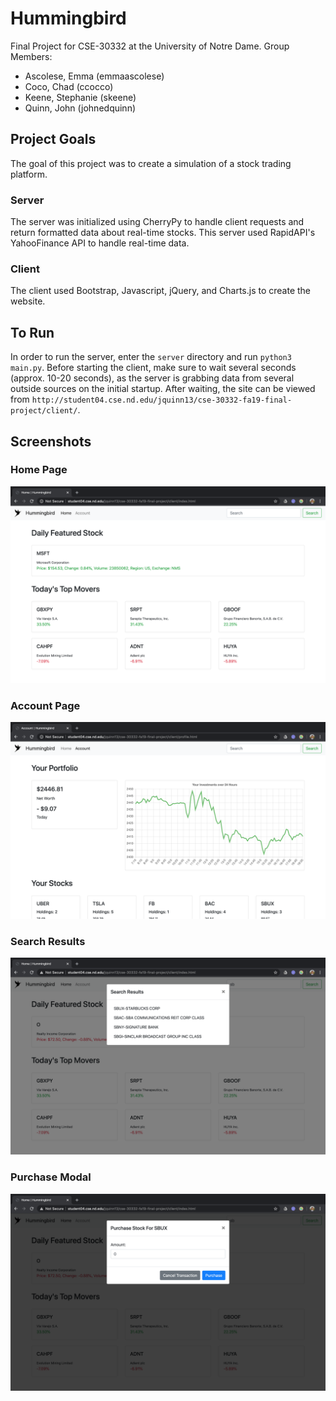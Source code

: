 # Hummingbird
Final Project for CSE-30332 at the University of Notre Dame.
Group Members:
- Ascolese, Emma     (emmaascolese)
- Coco, Chad         (ccocco)
- Keene, Stephanie   (skeene)
- Quinn, John        (johnedquinn)

## Project Goals
The goal of this project was to create a simulation of a stock trading platform.

### Server
The server was initialized using CherryPy to handle client requests and return formatted data about real-time stocks. This server used RapidAPI's YahooFinance API to handle real-time data.

### Client
The client used Bootstrap, Javascript, jQuery, and Charts.js to create the website.

## To Run
In order to run the server, enter the `server` directory and run `python3 main.py`. Before starting the client, make sure to wait several seconds (approx. 10-20 seconds), as the server is grabbing data from several outside sources on the initial startup. After waiting, the site can be viewed from `http://student04.cse.nd.edu/jquinn13/cse-30332-fa19-final-project/client/`.

## Screenshots
### Home Page
![Alt text](./client/images/home_page.png?raw=true "Home Page")
### Account Page
![Alt text](./client/images/account_page.png?raw=true "Account Page")
### Search Results
![Alt text](./client/images/search.png?raw=true "Search Results")
### Purchase Modal
![Alt text](./client/images/purchase.png?raw=true "Purchase Modal")